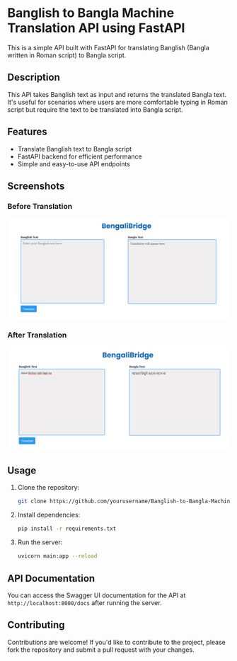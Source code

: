 # Banglish to Bangla Machine Translation API using FastAPI

This is a simple API built with FastAPI for translating Banglish (Bangla written in Roman script) to Bangla script.

## Description

This API takes Banglish text as input and returns the translated Bangla text. It's useful for scenarios where users are more comfortable typing in Roman script but require the text to be translated into Bangla script.

## Features

- Translate Banglish text to Bangla script
- FastAPI backend for efficient performance
- Simple and easy-to-use API endpoints

## Screenshots

### Before Translation
![Before Translation](Before_Translate.PNG)

### After Translation
![After Translation](After_Translate.PNG)

## Usage

1. Clone the repository:
    ```bash
    git clone https://github.com/yourusername/Banglish-to-Bangla-Machine-Translation-API-using-FastAPI.git
    ```

2. Install dependencies:
    ```bash
    pip install -r requirements.txt
    ```

3. Run the server:
    ```bash
    uvicorn main:app --reload
    ```


## API Documentation

You can access the Swagger UI documentation for the API at `http://localhost:8000/docs` after running the server.

## Contributing

Contributions are welcome! If you'd like to contribute to the project, please fork the repository and submit a pull request with your changes.


